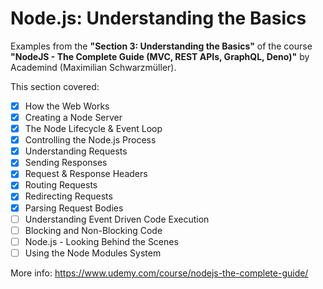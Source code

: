 # Node.js: Understanding the Basics

Examples from the **"Section 3: Understanding the Basics"** of the course **"NodeJS - The Complete Guide (MVC, REST APIs, GraphQL, Deno)"** by Academind (Maximilian Schwarzmüller).

This section covered:

- [x] How the Web Works
- [x] Creating a Node Server
- [x] The Node Lifecycle & Event Loop
- [x] Controlling the Node.js Process
- [x] Understanding Requests
- [x] Sending Responses
- [x] Request & Response Headers
- [x] Routing Requests
- [x] Redirecting Requests
- [x] Parsing Request Bodies
- [ ] Understanding Event Driven Code Execution
- [ ] Blocking and Non-Blocking Code
- [ ] Node.js - Looking Behind the Scenes
- [ ] Using the Node Modules System

More info: https://www.udemy.com/course/nodejs-the-complete-guide/
